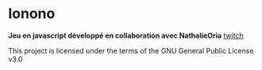 # lonono

**Jeu en javascript développé en collaboration avec NathalieOria** [twitch](https://www.twitch.tv/nathalieoria)

This project is licensed under the terms of the GNU General Public License v3.0
